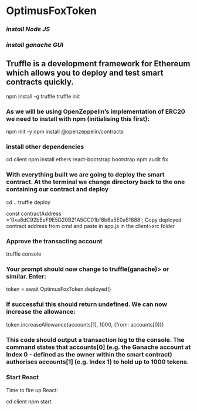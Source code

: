 # OptimusFoxToken

### *install Node JS*

### *install ganache GUI*

## Truffle is a development framework for Ethereum which allows you to deploy and test smart contracts quickly.
npm install -g truffle
truffle init

### As we will be using OpenZeppelin’s implementation of ERC20 we need to install with npm (initialising this first):

npm init -y
npm install @openzeppelin/contracts

### install other dependencies
cd client
npm install ethers react-bootstrap bootstrap
npm audit fix

### With everything built we are going to deploy the smart contract. At the terminal we change directory back to the one containing our contract and deploy

cd ..
truffle deploy

const contractAddress ='0xa8dC92bEeF9E5D20B21A5CC01bf8b6a5E0a51888';
Copy deployed contract address from cmd and paste in app.js in the client>src folder

### Approve the transacting account
truffle console
### Your prompt should now change to truffle(ganache)> or similar. Enter:

token = await OptimusFoxToken.deployed()
### If successful this should return undefined. We can now increase the allowance:

token.increaseAllowance(accounts[1], 1000, {from: accounts[0]})
### This code should output a transaction log to the console. The command states that accounts[0] (e.g. the Ganache account at Index 0 - defined as the owner within the smart contract) authorises accounts[1] (e.g. Index 1) to hold up to 1000 tokens.

### Start React
Time to fire up React:

cd client
npm start
